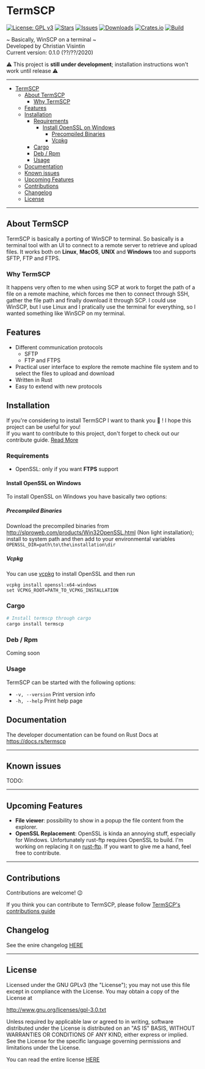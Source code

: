 # TermSCP

[![License: GPL v3](https://img.shields.io/badge/License-GPLv3-blue.svg)](https://www.gnu.org/licenses/gpl-3.0) [![Stars](https://img.shields.io/github/stars/ChristianVisintin/TermSCP.svg)](https://github.com/ChristianVisintin/TermSCP) [![Issues](https://img.shields.io/github/issues/ChristianVisintin/TermSCP.svg)](https://github.com/ChristianVisintin/TermSCP/issues) [![Downloads](https://img.shields.io/crates/d/termscp.svg)](https://crates.io/crates/termscp) [![Crates.io](https://img.shields.io/badge/crates.io-v0.1.0-orange.svg)](https://crates.io/crates/termscp) [![Build](https://github.com/ChristianVisintin/TermSCP/workflows/Build/badge.svg)](https://github.com/ChristianVisintin/TermSCP/actions)

~ Basically, WinSCP on a terminal ~  
Developed by Christian Visintin  
Current version: 0.1.0 (??/??/2020)

⚠ This project is **still under development**; installation instructions won't work until release ⚠

---

- [TermSCP](#termscp)
  - [About TermSCP](#about-termscp)
    - [Why TermSCP](#why-termscp)
  - [Features](#features)
  - [Installation](#installation)
    - [Requirements](#requirements)
      - [Install OpenSSL on Windows](#install-openssl-on-windows)
        - [Precompiled Binaries](#precompiled-binaries)
        - [Vcpkg](#vcpkg)
    - [Cargo](#cargo)
    - [Deb / Rpm](#deb--rpm)
    - [Usage](#usage)
  - [Documentation](#documentation)
  - [Known issues](#known-issues)
  - [Upcoming Features](#upcoming-features)
  - [Contributions](#contributions)
  - [Changelog](#changelog)
  - [License](#license)

---

## About TermSCP

TermSCP is basically a porting of WinSCP to terminal. So basically is a terminal tool with an UI to connect to a remote server to retrieve and upload files. It works both on **Linux**, **MacOS**, **UNIX** and **Windows** too and supports SFTP, FTP and FTPS.

### Why TermSCP

It happens very often to me when using SCP at work to forget the path of a file on a remote machine, which forces me then to connect through SSH, gather the file path and finally download it through SCP. I could use WinSCP, but I use Linux and I pratically use the terminal for everything, so I wanted something like WinSCP on my terminal.

## Features

- Different communication protocols
  - SFTP
  - FTP and FTPS
- Practical user interface to explore the remote machine file system and to select the files to upload and download
- Written in Rust
- Easy to extend with new protocols

## Installation

If you're considering to install TermSCP I want to thank you 💛 ! I hope this project can be useful for you!  
If you want to contribute to this project, don't forget to check out our contribute guide. [Read More](CONTRIBUTING.md)

### Requirements

- OpenSSL: only if you want **FTPS** support

#### Install OpenSSL on Windows

To install OpenSSL on Windows you have basically two options:

##### Precompiled Binaries

Download the precompiled binaries from <http://slproweb.com/products/Win32OpenSSL.html> (Non light installation); install to system path and then add to your environmental variables `OPENSSL_DIR=path\to\the\installation\dir`

##### Vcpkg

You can use [vcpkg](https://github.com/Microsoft/vcpkg) to install OpenSSL and then run

```dos
vcpkg install openssl:x64-windows
set VCPKG_ROOT=PATH_TO_VCPKG_INSTALLATION
```

### Cargo

```sh
# Install termscp through cargo
cargo install termscp
```

### Deb / Rpm

Coming soon

### Usage

TermSCP can be started with the following options:

- `-v, --version` Print version info
- `-h, --help` Print help page

## Documentation

The developer documentation can be found on Rust Docs at <https://docs.rs/termscp>

---

## Known issues

TODO:

---

## Upcoming Features

- **File viewer**: possibility to show in a popup the file content from the explorer.
- **OpenSSL Replacement**: OpenSSL is kinda an annoying stuff, especially for Windows. Unfortunately rust-ftp requires OpenSSL to build. I'm working on replacing it on [rust-ftp](https://github.com/ChristianVisintin/rust-ftp/tree/rust-tls). If you want to give me a hand, feel free to contribute.

---

## Contributions

Contributions are welcome! 😉

If you think you can contribute to TermSCP, please follow [TermSCP's contributions guide](CONTRIBUTING.md)

## Changelog

See the enire changelog [HERE](CHANGELOG.md)

---

## License

Licensed under the GNU GPLv3 (the "License"); you may not use this file except in compliance with the License. You may obtain a copy of the License at

<http://www.gnu.org/licenses/gpl-3.0.txt>

Unless required by applicable law or agreed to in writing, software distributed under the License is distributed on an "AS IS" BASIS, WITHOUT WARRANTIES OR CONDITIONS OF ANY KIND, either express or implied. See the License for the specific language governing permissions and limitations under the License.

You can read the entire license [HERE](LICENSE)
